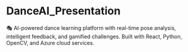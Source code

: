 # DanceAI_Presentation
🎭 AI-powered dance learning platform with real-time pose analysis, intelligent feedback, and gamified challenges. Built with React, Python, OpenCV, and Azure cloud services.
